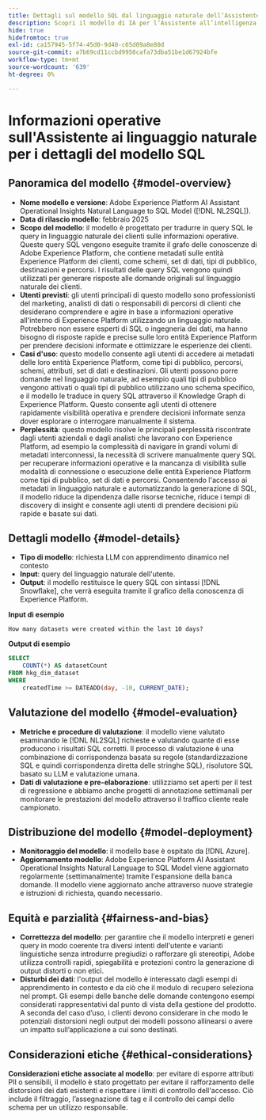 ```yaml
---
title: Dettagli sul modello SQL dal linguaggio naturale dell’Assistente IA
description: Scopri il modello di IA per l’Assistente all’intelligenza artificiale per SQL AI.
hide: true
hidefromtoc: true
exl-id: ca157945-5f74-45d0-9d40-c65d09a8e80d
source-git-commit: a7b69cd11ccbd9950cafa73dba51be1d67924bfe
workflow-type: tm+mt
source-wordcount: '639'
ht-degree: 0%

---
```


# Informazioni operative sull&#39;Assistente ai linguaggio naturale per i dettagli del modello SQL

## Panoramica del modello {#model-overview}

* **Nome modello e versione**: Adobe Experience Platform AI Assistant Operational Insights Natural Language to SQL Model ([!DNL NL2SQL]).
* **Data di rilascio modello**: febbraio 2025
* **Scopo del modello**: il modello è progettato per tradurre in query SQL le query in linguaggio naturale dei clienti sulle informazioni operative. Queste query SQL vengono eseguite tramite il grafo delle conoscenze di Adobe Experience Platform, che contiene metadati sulle entità Experience Platform dei clienti, come schemi, set di dati, tipi di pubblico, destinazioni e percorsi. I risultati delle query SQL vengono quindi utilizzati per generare risposte alle domande originali sul linguaggio naturale dei clienti.
* **Utenti previsti**: gli utenti principali di questo modello sono professionisti del marketing, analisti di dati o responsabili di percorsi di clienti che desiderano comprendere e agire in base a informazioni operative all&#39;interno di Experience Platform utilizzando un linguaggio naturale. Potrebbero non essere esperti di SQL o ingegneria dei dati, ma hanno bisogno di risposte rapide e precise sulle loro entità Experience Platform per prendere decisioni informate e ottimizzare le esperienze dei clienti.
* **Casi d&#39;uso**: questo modello consente agli utenti di accedere ai metadati delle loro entità Experience Platform, come tipi di pubblico, percorsi, schemi, attributi, set di dati e destinazioni. Gli utenti possono porre domande nel linguaggio naturale, ad esempio quali tipi di pubblico vengono attivati o quali tipi di pubblico utilizzano uno schema specifico, e il modello le traduce in query SQL attraverso il Knowledge Graph di Experience Platform. Questo consente agli utenti di ottenere rapidamente visibilità operativa e prendere decisioni informate senza dover esplorare o interrogare manualmente il sistema.
* **Perplessità**: questo modello risolve le principali perplessità riscontrate dagli utenti aziendali e dagli analisti che lavorano con Experience Platform, ad esempio la complessità di navigare in grandi volumi di metadati interconnessi, la necessità di scrivere manualmente query SQL per recuperare informazioni operative e la mancanza di visibilità sulle modalità di connessione o esecuzione delle entità Experience Platform come tipi di pubblico, set di dati e percorsi. Consentendo l&#39;accesso ai metadati in linguaggio naturale e automatizzando la generazione di SQL, il modello riduce la dipendenza dalle risorse tecniche, riduce i tempi di discovery di insight e consente agli utenti di prendere decisioni più rapide e basate sui dati.

## Dettagli modello {#model-details}

* **Tipo di modello**: richiesta LLM con apprendimento dinamico nel contesto
* **Input**: query del linguaggio naturale dell&#39;utente.
* **Output**: il modello restituisce le query SQL con sintassi [!DNL Snowflake], che verrà eseguita tramite il grafico della conoscenza di Experience Platform.

**Input di esempio**

```console
How many datasets were created within the last 10 days?
```

**Output di esempio**

```SQL
SELECT
    COUNT(*) AS datasetCount 
FROM hkg_dim_dataset 
WHERE
    createdTime >= DATEADD(day, -10, CURRENT_DATE);
```

## Valutazione del modello {#model-evaluation}

* **Metriche e procedure di valutazione**: il modello viene valutato esaminando le [!DNL NL2SQL] richieste e valutando quante di esse producono i risultati SQL corretti. Il processo di valutazione è una combinazione di corrispondenza basata su regole (standardizzazione SQL e quindi corrispondenza diretta delle stringhe SQL), risolutore SQL basato su LLM e valutazione umana.
* **Dati di valutazione e pre-elaborazione**: utilizziamo set aperti per il test di regressione e abbiamo anche progetti di annotazione settimanali per monitorare le prestazioni del modello attraverso il traffico cliente reale campionato.

## Distribuzione del modello {#model-deployment}

* **Monitoraggio del modello**: il modello base è ospitato da [!DNL Azure].
* **Aggiornamento modello**: Adobe Experience Platform AI Assistant Operational Insights Natural Language to SQL Model viene aggiornato regolarmente (settimanalmente) tramite l&#39;espansione della banca domande. Il modello viene aggiornato anche attraverso nuove strategie e istruzioni di richiesta, quando necessario.

## Equità e parzialità {#fairness-and-bias}

* **Correttezza del modello**: per garantire che il modello interpreti e generi query in modo coerente tra diversi intenti dell&#39;utente e varianti linguistiche senza introdurre pregiudizi o rafforzare gli stereotipi, Adobe utilizza controlli rapidi, spiegabilità e protezioni contro la generazione di output distorti o non etici.
* **Disturbi dei dati**: l&#39;output del modello è interessato dagli esempi di apprendimento in contesto e da ciò che il modulo di recupero seleziona nel prompt. Gli esempi delle banche delle domande contengono esempi considerati rappresentativi dal punto di vista della gestione del prodotto. A seconda del caso d’uso, i clienti devono considerare in che modo le potenziali distorsioni negli output dei modelli possono allinearsi o avere un impatto sull’applicazione a cui sono destinati.

## Considerazioni etiche {#ethical-considerations}

**Considerazioni etiche associate al modello**: per evitare di esporre attributi PII o sensibili, il modello è stato progettato per evitare il rafforzamento delle distorsioni dei dati esistenti e rispettare i limiti di controllo dell&#39;accesso. Ciò include il filtraggio, l’assegnazione di tag e il controllo dei campi dello schema per un utilizzo responsabile.
